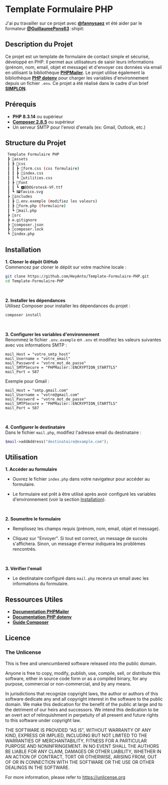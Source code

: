 # Template Formulaire PHP

J'ai pu travailler sur ce projet avec [**@fannysaez**](https://github.com/fannysaez) et été aider par le formateur [**@GuillaumePons63**](https://github.com/GuillaumePons63) :shipit:

## Description du Projet

Ce projet est un template de formulaire de contact simple et sécurisé, développé en PHP. Il permet aux utilisateurs de saisir leurs informations (prénom, nom, email, objet et message) et d'envoyer ces données via email en utilisant la bibliothèque [**PHPMailer**](https://github.com/PHPMailer/PHPMailer). Le projet utilise également la bibliothèque [**PHP dotenv**](https://github.com/vlucas/phpdotenv) pour charger les variables d'environnement depuis un fichier `.env`. Ce projet a été réalisé dans le cadre d'un brief [**SIMPLON**](https://www.simplon.co/).

## Prérequis

- **PHP 8.3.14** ou supérieur
- [**Composer 2.8.5**](https://getcomposer.org/) ou supérieur
- Un serveur SMTP pour l'envoi d'emails (ex: Gmail, Outlook, etc.)

## Structure du Projet

```bash
 Template Formulaire PHP
 ┣ 📂assets
 ┃ ┣ 📂css
 ┃ ┃ ┣ 📝form.css (css formulaire)
 ┃ ┃ ┣ 📝index.css
 ┃ ┃ ┗ 📝utilities.css
 ┃ ┣ 📂font
 ┃ ┃ ┗ 🅰️BDOGrotesk-VF.ttf
 ┃ ┗ 🖼️favico.svg
 ┣ 📂includes
 ┃ ┣ 📜.env.exemple (modifiez les valeurs)
 ┃ ┣ 📄form.php (formulaire)
 ┃ ┗ 📄mail.php
 ┣ 📁src
 ┣ ⚙️.gitignore
 ┣ 📜composer.json
 ┣ 📜composer.lock
 ┗ 📄index.php
```

## Installation

**1. Cloner le dépôt GitHub**
<br>
Commencez par cloner le dépôt sur votre machine locale :

```bash
git clone https://github.com/HeyAnto/Template-Formulaire-PHP.git
cd Template-Formulaire-PHP
```

<br>

**2. Installer les dépendances**
<br>
Utilisez Composer pour installer les dépendances du projet :

```bash
composer install
```

<br>

**3. Configurer les variables d'environnement**
<br>
Renommez le fichier `.env.exemple` en `.env` et modifiez les valeurs suivantes avec vos informations SMTP :

```env
mail_Host = "votre_smtp_host"
mail_Username = "votre_email"
mail_Password = "votre_mot_de_passe"
mail_SMTPSecure = "PHPMailer::ENCRYPTION_STARTTLS"
mail_Port = 587
```

Exemple pour Gmail :

```env
mail_Host = "smtp.gmail.com"
mail_Username = "votre@gmail.com"
mail_Password = "votre_mot_de_passe"
mail_SMTPSecure = "PHPMailer::ENCRYPTION_STARTTLS"
mail_Port = 587
```

<br>

**4. Configurer le destinataire**
<br>
Dans le fichier `mail.php`, modifiez l'adresse email du destinataire :

```php
$mail->addAddress("destinataire@example.com");
```

## Utilisation

**1. Accéder au formulaire**

- Ouvrez le fichier `index.php` dans votre navigateur pour accéder au formulaire.

- Le formulaire est prêt à être utilisé après avoir configuré les variables d'environnement (voir la section [Installation](#installation)).

<br>

**2. Soumettre le formulaire**

- Remplissez les champs requis (prénom, nom, email, objet et message).

- Cliquez sur "Envoyer". Si tout est correct, un message de succès s'affichera. Sinon, un message d'erreur indiquera les problèmes rencontrés.

<br>

**3. Vérifier l'email**

- Le destinataire configuré dans `mail.php` recevra un email avec les informations du formulaire.

## Ressources Utiles

- [**Documentation PHPMailer**](https://github.com/PHPMailer/PHPMailer)
- [**Documentation PHP dotenv**](https://github.com/vlucas/phpdotenv)
- [**Guide Composer**](https://getcomposer.org/doc/)

## Licence

### The Unlicense

This is free and unencumbered software released into the public domain.

Anyone is free to copy, modify, publish, use, compile, sell, or
distribute this software, either in source code form or as a compiled
binary, for any purpose, commercial or non-commercial, and by any
means.

In jurisdictions that recognize copyright laws, the author or authors
of this software dedicate any and all copyright interest in the
software to the public domain. We make this dedication for the benefit
of the public at large and to the detriment of our heirs and
successors. We intend this dedication to be an overt act of
relinquishment in perpetuity of all present and future rights to this
software under copyright law.

THE SOFTWARE IS PROVIDED "AS IS", WITHOUT WARRANTY OF ANY KIND,
EXPRESS OR IMPLIED, INCLUDING BUT NOT LIMITED TO THE WARRANTIES OF
MERCHANTABILITY, FITNESS FOR A PARTICULAR PURPOSE AND NONINFRINGEMENT.
IN NO EVENT SHALL THE AUTHORS BE LIABLE FOR ANY CLAIM, DAMAGES OR
OTHER LIABILITY, WHETHER IN AN ACTION OF CONTRACT, TORT OR OTHERWISE,
ARISING FROM, OUT OF OR IN CONNECTION WITH THE SOFTWARE OR THE USE OR
OTHER DEALINGS IN THE SOFTWARE.

For more information, please refer to <https://unlicense.org>
